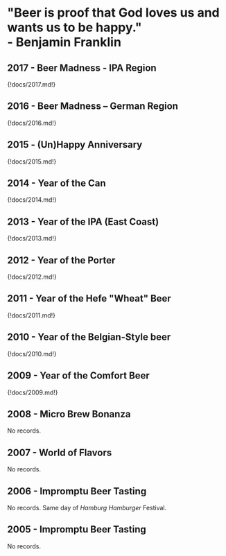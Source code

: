 <h1 class="top-quote">
"Beer is proof that God loves us and wants us to be happy."
<br>
- Benjamin Franklin
</h1>

## 2017 - Beer Madness - IPA Region

{!docs/2017.md!}

## 2016 - Beer Madness – German Region

{!docs/2016.md!}

## 2015 - (Un)Happy Anniversary

{!docs/2015.md!}

## 2014 - Year of the Can

{!docs/2014.md!}

## 2013 - Year of the IPA (East Coast)

{!docs/2013.md!}

## 2012 - Year of the Porter

{!docs/2012.md!}

## 2011 - Year of the Hefe "Wheat" Beer

{!docs/2011.md!}

## 2010 - Year of the Belgian-Style beer

{!docs/2010.md!}

## 2009 - Year of the Comfort Beer

{!docs/2009.md!}

## 2008 - Micro Brew Bonanza

No records.

## 2007 - World of Flavors

No records.

## 2006 - Impromptu Beer Tasting

No records. Same day of *Hamburg Hamburger* Festival.

## 2005 - Impromptu Beer Tasting

No records.
